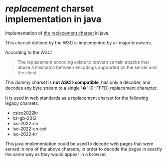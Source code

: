 # *replacement* charset implementation in java

Implementation of
[the replacement charset](https://encoding.spec.whatwg.org/#replacement)
in java.

This charset defined by the W3C is implemented by all major browsers.

According to the W3C:

> The replacement encoding exists to prevent certain attacks
> that abuse a mismatch between encodings supported on the server
> and the client. 

This dummy charset is **not ASCII-compatible**, has only a decoder,
and decodes any byte stream to a single '�' (0+FFFD) replacement character.

It is used in web standards as a replacement charset for the following
legacy charsets:

 * csiso2022kr
 * hz-gb-2312
 * iso-2022-cn
 * iso-2022-cn-ext
 * iso-2022-kr

This java implementation could be used to decode web pages that were served in
one of the above charsets, in order to decode the pages in exactly the same way
as they would appear in a browser.